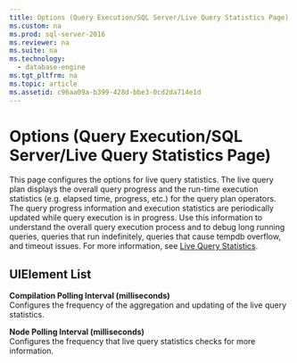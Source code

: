 ```yaml
---
title: Options (Query Execution/SQL Server/Live Query Statistics Page)
ms.custom: na
ms.prod: sql-server-2016
ms.reviewer: na
ms.suite: na
ms.technology: 
  - database-engine
ms.tgt_pltfrm: na
ms.topic: article
ms.assetid: c96aa09a-b399-428d-bbe3-0cd2da714e1d
---
```

# Options (Query Execution/SQL Server/Live Query Statistics Page)
  This page configures the options for live query statistics. The live query plan displays the overall query progress and the run\-time execution statistics \(e.g. elapsed time, progress, etc.\) for the query plan operators. The query progress information and execution statistics are periodically updated while query execution is in progress. Use this information to understand the overall query execution process and to debug long running queries, queries that run indefinitely, queries that cause tempdb overflow, and timeout issues. For more information, see [Live Query Statistics](../../Topics/TopicNameNotContainA/Live-Query-Statistics.md).  
  
## UIElement List  
 **Compilation Polling Interval \(milliseconds\)**  
 Configures the frequency of the aggregation and updating of the live query statistics.  
  
 **Node Polling Interval \(milliseconds\)**  
 Configures the frequency that live query statistics checks for more information.  
  
  